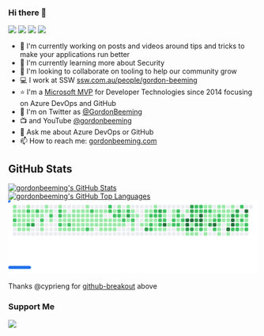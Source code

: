 ### Hi there 👋

[![](https://img.shields.io/badge/-@GordonBeeming-181717?style=flat-square&logo=GitHub&logoColor=white&link=https://github.com/gordonbeeming)](https://github.com/gordonbeeming)
[![](https://img.shields.io/badge/-@GordonBeeming-1a8cd8?style=flat-square&logo=Twitter&logoColor=white&link=https://twitter.com/GordonBeeming)](https://twitter.com/GordonBeeming)
[![](https://img.shields.io/badge/-Gordon%20Beeming-0a65c1?style=flat-square&logo=Linkedin&logoColor=white&link=https://www.linkedin.com/in/gordon-beeming/)](https://www.linkedin.com/in/gordon-beeming/)
[![](https://img.shields.io/badge/-@GordonBeeming-fe0000?style=flat-square&logo=YouTube&logoColor=white&link=https://www.youtube.com/@gordonbeeming)](https://www.youtube.com/@gordonbeeming)

- 🔭 I'm currently working on posts and videos around tips and tricks to make your applications run better
- 🌱 I'm currently learning more about Security
- 👯 I'm looking to collaborate on tooling to help our community grow
- 💻 I work at SSW [ssw.com.au/people/gordon-beeming](https://www.ssw.com.au/people/gordon-beeming)
- ⭐ I'm a [Microsoft MVP](https://mvp.microsoft.com/en-us/PublicProfile/5000879) for Developer Technologies since 2014 focusing on Azure DevOps and GitHub
- 🐤 I'm on Twitter as [@GordonBeeming](https://twitter.com/GordonBeeming) 
- 📺 and YouTube [@gordonbeeming](https://www.youtube.com/@gordonbeeming)
- 💬 Ask me about Azure DevOps or GitHub
- 📫 How to reach me: [gordonbeeming.com](https://gordonbeeming.com/)

## GitHub Stats

<a href='https://github.com/gordonbeeming'>
  <picture>
    <source media="(prefers-color-scheme: light)" srcset="https://github-readme-stats-sigma-five.vercel.app/api?username=gordonbeeming&show_icons=true&count_private=true">
    <img alt="gordonbeeming's GitHub Stats" src="https://github-readme-stats-sigma-five.vercel.app/api?username=gordonbeeming&show_icons=true&theme=dark&count_private=true">
  </picture>
</a>

<a href='https://github.com/gordonbeeming'>
  <picture>
    <source media="(prefers-color-scheme: light)" srcset="https://github-readme-stats-sigma-five.vercel.app/api/top-langs/?username=gordonbeeming&layout=compact">
    <img alt="gordonbeeming's GitHub Top Languages" src="https://github-readme-stats-sigma-five.vercel.app/api/top-langs/?username=gordonbeeming&theme=dark&layout=compact">
  </picture>
</a>

<picture>
  <source
    media="(prefers-color-scheme: dark)"
    srcset="images/breakout-dark.svg"
  />
  <source
    media="(prefers-color-scheme: light)"
    srcset="images/breakout-light.svg"
  />
  <img alt="Breakout Game" src="images/breakout-light.svg" />
</picture>

Thanks @cyprieng for [github-breakout](https://github.com/cyprieng/github-breakout) above

### Support Me

<a href="https://www.buymeacoffee.com/gordonbeeming"><img src="https://cdn.buymeacoffee.com/buttons/v2/default-yellow.png" width="200" /></a>
